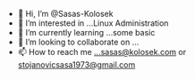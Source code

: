 - 👋 Hi, I’m @Sasas-Kolosek
- 👀 I’m interested in ...Linux Administration
- 🌱 I’m currently learning ...some basic
- 💞️ I’m looking to collaborate on ...
- 📫 How to reach me ...sasas@kolosek.com or stojanovicsasa1973@gmail.com

<!---
Sasas-Kolosek/Sasas-Kolosek is a ✨ special ✨ repository because its `README.md` (this file) appears on your GitHub profile.
You can click the Preview link to take a look at your changes.
--->
